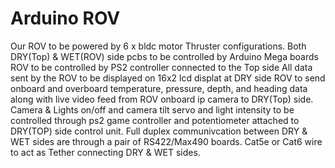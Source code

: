 # Arduino ROV
Our ROV to be powered by 6 x bldc motor Thruster configurations.
Both DRY(Top) & WET(ROV) side pcbs to be controlled by Arduino Mega boards
ROV to be controlled by PS2 controller connected to the Top side
All data sent by the ROV to be displayed on 16x2 lcd displat at DRY side
ROV to send onboard and overboard temperature, pressure, depth, and heading data
along with live video feed from ROV onboard ip camera to DRY(Top) side.
Camera & Lights on/off and camera tilt servo and light intensity to be
controlled through ps2 game controller and potentiometer 
attached to DRY(TOP) side control unit.
Full duplex communivcation between DRY & WET sides are through a pair
of RS422/Max490 boards.
Cat5e or Cat6 wire to act as Tether connecting  DRY & WET sides.
